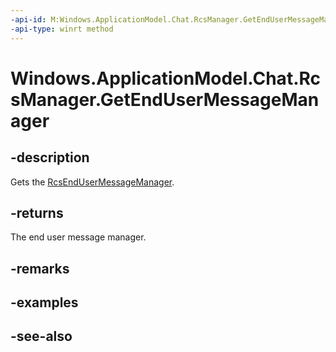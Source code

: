 ```yaml
---
-api-id: M:Windows.ApplicationModel.Chat.RcsManager.GetEndUserMessageManager
-api-type: winrt method
---
```


<!-- Method syntax
public Windows.ApplicationModel.Chat.RcsEndUserMessageManager GetEndUserMessageManager()
-->

# Windows.ApplicationModel.Chat.RcsManager.GetEndUserMessageManager

## -description
Gets the [RcsEndUserMessageManager](rcsendusermessagemanager.md).

## -returns
The end user message manager.

## -remarks

## -examples

## -see-also
